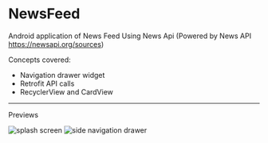 # NewsFeed
Android application of News Feed Using News Api (Powered by News API https://newsapi.org/sources)

Concepts covered:

- Navigation drawer widget
- Retrofit API calls
- RecyclerView and CardView

________________________________________________________________________________________________________________________________________

Previews


![splash screen](https://i.imgur.com/W6ON8bf.png) ![side navigation drawer](https://i.imgur.com/gpCUCLT.png)

